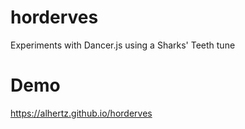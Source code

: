 # horderves
Experiments with Dancer.js using a Sharks' Teeth tune

# Demo
https://alhertz.github.io/horderves
